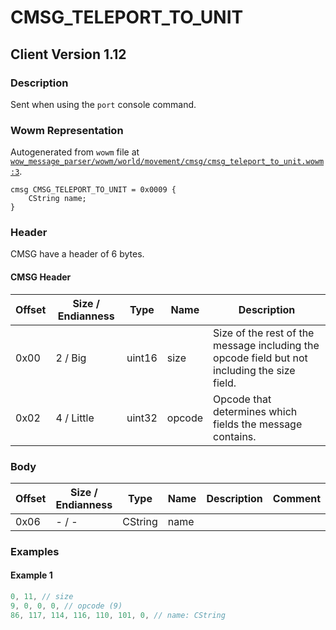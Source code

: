 # CMSG_TELEPORT_TO_UNIT

## Client Version 1.12

### Description

Sent when using the `port` console command.

### Wowm Representation

Autogenerated from `wowm` file at [`wow_message_parser/wowm/world/movement/cmsg/cmsg_teleport_to_unit.wowm:3`](https://github.com/gtker/wow_messages/tree/main/wow_message_parser/wowm/world/movement/cmsg/cmsg_teleport_to_unit.wowm#L3).
```rust,ignore
cmsg CMSG_TELEPORT_TO_UNIT = 0x0009 {
    CString name;
}
```
### Header

CMSG have a header of 6 bytes.

#### CMSG Header

| Offset | Size / Endianness | Type   | Name   | Description |
| ------ | ----------------- | ------ | ------ | ----------- |
| 0x00   | 2 / Big           | uint16 | size   | Size of the rest of the message including the opcode field but not including the size field.|
| 0x02   | 4 / Little        | uint32 | opcode | Opcode that determines which fields the message contains.|

### Body

| Offset | Size / Endianness | Type | Name | Description | Comment |
| ------ | ----------------- | ---- | ---- | ----------- | ------- |
| 0x06 | - / - | CString | name |  |  |

### Examples

#### Example 1

```c
0, 11, // size
9, 0, 0, 0, // opcode (9)
86, 117, 114, 116, 110, 101, 0, // name: CString
```
